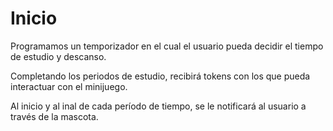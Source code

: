 # Inicio

Programamos un temporizador en el cual el usuario pueda decidir el tiempo de estudio y descanso.

Completando los periodos de estudio, recibirá tokens con los que pueda interactuar con el minijuego.

Al inicio y al inal de cada período de tiempo, se le notificará al usuario a través de la mascota.
